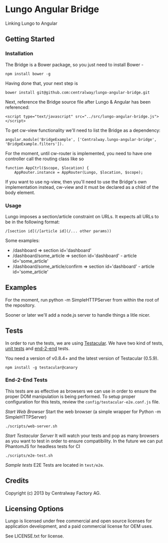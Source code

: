 Lungo Angular Bridge
====
Linking Lungo to Angular

## Getting Started

### Installation

The Bridge is a Bower package, so you just need to install Bower - 

    npm install bower -g

Having done that, your next step is

    bower install git@github.com:centralway/lungo-angular-bridge.git

Next, reference the Bridge source file after Lungo & Angular has been referenced:

    <script type="text/javascript" src="../src/lungo-angular-bridge.js"></script>

To get cw-view functionality we'll need to list the Bridge as a dependency:

    angular.module('BridgeExample', ['Centralway.lungo-angular-bridge', 'BridgeExample.filters']).

For the moment, until cw-router is implemented, you need to have one controller call the routing class like so

    function AppCtrl($scope, $location) {
        AppRouter.instance = AppRouter(Lungo, $location, $scope);

If you want to use ng-view, then you'll need to use the Bridge's own implementation instead, cw-view and it must be declared as a child of the body element.

### Usage

Lungo imposes a section/article constraint on URLs. It expects all URLs to be in the following format:

    /[section id](/[article id](/... other params))
    
Some examples:

+ /dashboard => section id='dashboard'
+ /dashboard/some_article => section id='dashboard' - article id='some_article'
+ /dashboard/some_article/confirm => section id='dashboard' - article id='some_article'

## Examples

For the moment, run python -m SimpleHTTPServer from within the root of the repository.

Sooner or later we'll add a node.js server to handle things a litle nicer.

## Tests

In order to run the tests, we are using [Testacular](http://vojtajina.github.com/testacular/). We have two kind of tests, [unit tests](http://docs.angularjs.org/guide/dev_guide.unit-testing) and [end-2-end](http://docs.angularjs.org/guide/dev_guide.e2e-testing) tests.

You need a version of v0.8.4+ and the latest version of Testacular (0.5.9).

	npm install -g testacular@canary

### End-2-End Tests

This tests are as effective as browsers we can use in order to ensure the proper DOM manipulation is being performed. To setup proper configuration for this tests, review the `config/testacular-e2e.conf.js` file.

*Start Web Browser*
Start the web browser (a simple wrapper for Python -m SimpleHTTPServer)

	./scripts/web-server.sh

*Start Testacular Server*
It will watch your tests and pop as many browsers as you want to test in order to ensure compatibility. In the future we can put PhantomJS for headless tests for CI

	./scripts/e2e-test.sh

*Sample tests*
E2E Tests are located in `test/e2e`.

## Credits

Copyright (c) 2013 by Centralway Factory AG.

## Licensing Options
Lungo is licensed under free commercial and open source licenses for
application development, and a paid commercial license for OEM uses.

See LICENSE.txt for license.
